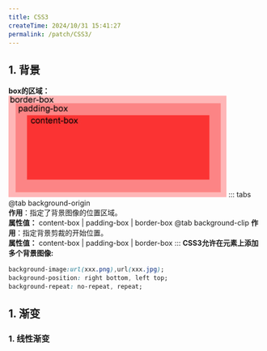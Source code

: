 ```yaml
---
title: CSS3
createTime: 2024/10/31 15:41:27
permalink: /patch/CSS3/
---
```


## 1. 背景
**box的区域：**  
![img.png](../../../assets/patch_css3_01.jpg)
::: tabs
@tab background-origin  
**作用**：指定了背景图像的位置区域。  
**属性值：** content-box | padding-box | border-box
@tab background-clip
**作用**：指定背景剪裁的开始位置。  
**属性值：** content-box | padding-box | border-box
:::
**CSS3允许在元素上添加多个背景图像:**
```css
background-image:url(xxx.png),url(xxx.jpg);
background-position: right bottom, left top;
background-repeat: no-repeat, repeat;
```

## 1. 渐变
### 1. 线性渐变

